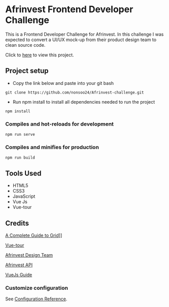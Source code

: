 # Afrinvest Frontend Developer Challenge

This is a Frontend Developer Challenge for Afrinvest. In this challenge I was expected to convert a UI/UX mock-up from their product design team to clean source code.

Click to [here](https://afrinvest-challenge.netlify.app/) to view this project.

## Project setup

- Copy the link below and paste into  your git bash

```git
git clone https://github.com/nonsoo24/Afrinvest-challenge.git
```

- Run npm install to install all dependencies needed to run the project

```npm
npm install
```

### Compiles and hot-reloads for development

```npm
npm run serve
```

### Compiles and minifies for production

```npm
npm run build
```

## Tools Used

- HTML5
- CSS3
- JavaScript
- Vue Js
- Vue-tour

## Credits


[A Complete Guide to Grid](https://css-tricks.com/snippets/css/complete-guide-grid/)]]

[Vue-tour](https://github.com/pulsardev/vue-tour)

[Afrinvest Design Team](https://henry186360.invisionapp.com/console/share/2P1RQ2A1EU/495394872/play)

[Afrinvest API](https://documenter.getpostman.com/view/1185261/TVev44yu)

[VueJs Guide](https://vuejs.org/v2/guide/)

### Customize configuration

See [Configuration Reference](https://cli.vuejs.org/config/).
